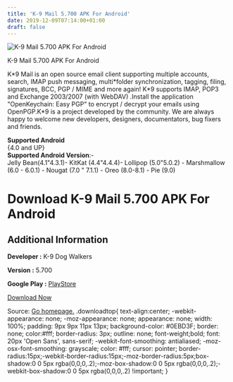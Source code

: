 ```yaml
---
title: 'K-9 Mail 5.700 APK For Android'
date: 2019-12-09T07:14:00+01:00
draft: false
---
```


![K-9 Mail 5.700 APK For Android](https://i2.wp.com/apkhome.net/wp-content/uploads/2019/11/K-9-Mail-5.700.png "K-9 Mail 5.700 APK For Android")

  

K-9 Mail 5.700 APK For Android

K\*9 Mail is an open source email client supporting multiple accounts, search, IMAP push messaging, multi\*folder synchronization, tagging, filing, signatures, BCC, PGP / MIME and more again! K\*9 supports IMAP, POP3 and Exchange 2003/2007 (with WebDAV) .Install the application "OpenKeychain: Easy PGP" to encrypt / decrypt your emails using OpenPGP.K\*9 is a project developed by the community. We are always happy to welcome new developers, designers, documentators, bug fixers and friends.

**Supported Android**  
{4.0 and UP}  
**Supported Android Version**:-  
Jelly Bean(4.1"4.3.1)- KitKat (4.4"4.4.4)- Lollipop (5.0"5.0.2) - Marshmallow (6.0 - 6.0.1) - Nougat (7.0 " 7.1.1) - Oreo (8.0-8.1) - Pie (9.0)

Download K-9 Mail 5.700 APK For Android
=======================================

Additional Information
----------------------

**Developer :** K-9 Dog Walkers

**Version :** 5.700

**Google Play :** [PlayStore](https://play.google.com/store/apps/details?id=com.fsck.k9)

  

[Download Now](https://store4app.co/post/k-9-mail-5-700-apk-for-android_1574940062)

  
Source: [Go homepage.](https://store4app.co/post/k-9-mail-5-700-apk-for-android_1574940062) .downloadtop{ text-align:center; -webkit-appearance: none; -moz-appearance: none; appearance: none; width: 100%; padding: 9px 9px 11px 13px; background-color: #0EBD3F; border: none; color:#fff; border-radius: 3px; outline: none; font-weight;bold; font: 20px 'Open Sans', sans-serif; -webkit-font-smoothing: antialiased; -moz-osx-font-smoothing: grayscale; color: #fff; cursor: pointer; border-radius:15px;-webkit-border-radius:15px;-moz-border-radius:5px;box-shadow:0 0 5px rgba(0,0,0,.2);-moz-box-shadow:0 0 5px rgba(0,0,0,.2);-webkit-box-shadow:0 0 5px rgba(0,0,0,.2) !important; }